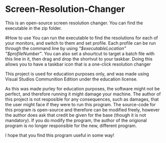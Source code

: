 # Screen-Resolution-Changer

This is an open-source screen resolution changer.  You can find the executable in the zip folder.

#How to use
You can run the executable to find the resolutions for each of your monitors, and switch to them and set profile.  Each profile can be run through the command line by using *"$executableLocation" "$profileNumber"*.  You can also set a shourtcut to target a batch file with this line in it, then drag and drop the shortvut to your taskbar.  Doing this allows you to have a taskbar icon that is a one-click resolution changer

This project is used for education purposes only, and was made using Visual Studios Communition Edition under the education license.


As this was made purley for education purposes, the software might not be perfect, and therefore running it might damage your machine.
The author of this project is not resposible for any consequences, such as damages, that the user might face if they were to run this program.
The source-code for this program is open-source and therefore can be modified freely, however the author does ask that credit be given for the base (though it is not mandatory).
If you do modify the program, the author of the origional program is no longer responsible for the new, different program.

I hope that you find this program useful in some way!
